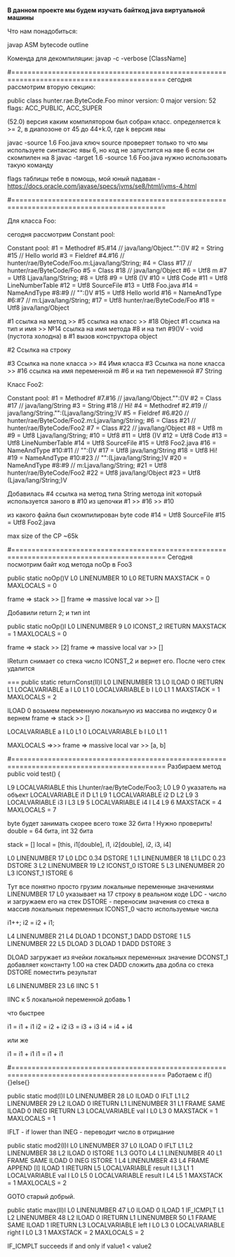 **В данном проекте мы будем изучать байткод java виртуальной машины**

Что нам понадобиться:

javap
ASM bytecode outline

Коменда для декомпиляции:
javap -c -verbose [ClassName]


#============================================================================================
сегодня рассмотрим вторую секцию:

public class hunter.rae.ByteCode.Foo
  minor version: 0
  major version: 52
  flags: ACC_PUBLIC, ACC_SUPER

(52.0) версия каким компилятором был собран класс.
определяется k >= 2, в диапозоне от 45 до 44+k.0, где k версия явы

javac -source 1.6 Foo.java
ключ source проверяет только то что мы используете синтаксис явы 6, но код не запустится на яве 6 если он скомпилен на 8
javac -target 1.6 -source 1.6 Foo.java нужно использовать такую команду

flags таблицы тебе в помощь, мой юный падаван - https://docs.oracle.com/javase/specs/jvms/se8/html/jvms-4.html


#============================================================================================

Для класса Foo:

сегодня рассмотрим Constant pool:
 
 Constant pool:
    #1 = Methodref          #5.#14         // java/lang/Object."<init>":()V
    #2 = String             #15            // Hello world
    #3 = Fieldref           #4.#16         // hunter/rae/ByteCode/Foo.m:Ljava/lang/String;
    #4 = Class              #17            // hunter/rae/ByteCode/Foo
    #5 = Class              #18            // java/lang/Object
    #6 = Utf8               m
    #7 = Utf8               Ljava/lang/String;
    #8 = Utf8               <init>
    #9 = Utf8               ()V
   #10 = Utf8               Code
   #11 = Utf8               LineNumberTable
   #12 = Utf8               SourceFile
   #13 = Utf8               Foo.java
   #14 = NameAndType        #8:#9          // "<init>":()V
   #15 = Utf8               Hello world
   #16 = NameAndType        #6:#7          // m:Ljava/lang/String;
   #17 = Utf8               hunter/rae/ByteCode/Foo
   #18 = Utf8               java/lang/Object


#1 ссылка на метод >> #5 ссылка на класс >> #18 Object
#1 ссылка на тип и имя >> №14 ссылка на имя метода #8 и на тип #9()V - void (пустота холодна)
в #1 вызов конструктора object 

#2 Ссылка на строку 

#3 Ссылка на поле класса  >> #4 Имя класса 
#3 Ссылка на поле класса  >> #16 ссылка на имя переменной m #6 и на тип переменной #7 String
 
Класс Foo2:
  
Constant pool:
   #1 = Methodref          #7.#16         // java/lang/Object."<init>":()V
   #2 = Class              #17            // java/lang/String
   #3 = String             #18            // Hi!
   #4 = Methodref          #2.#19         // java/lang/String."<init>":(Ljava/lang/String;)V
   #5 = Fieldref           #6.#20         // hunter/rae/ByteCode/Foo2.m:Ljava/lang/String;
   #6 = Class              #21            // hunter/rae/ByteCode/Foo2
   #7 = Class              #22            // java/lang/Object
   #8 = Utf8               m
   #9 = Utf8               Ljava/lang/String;
  #10 = Utf8               <init>
  #11 = Utf8               ()V
  #12 = Utf8               Code
  #13 = Utf8               LineNumberTable
  #14 = Utf8               SourceFile
  #15 = Utf8               Foo2.java
  #16 = NameAndType        #10:#11        // "<init>":()V
  #17 = Utf8               java/lang/String
  #18 = Utf8               Hi!
  #19 = NameAndType        #10:#23        // "<init>":(Ljava/lang/String;)V
  #20 = NameAndType        #8:#9          // m:Ljava/lang/String;
  #21 = Utf8               hunter/rae/ByteCode/Foo2
  #22 = Utf8               java/lang/Object
  #23 = Utf8               (Ljava/lang/String;)V

Добавилась #4 ссылка на метод типа String метода init который используется заного в #10 из цепочки #1 >> #16 >> #10

из какого файла был скомпилирован byte code 
#14 = Utf8               SourceFile
#15 = Utf8               Foo2.java

max size of the CP ~65k

#============================================================================================
Сегодня посмотрим байт код метода noOp в Foo3

public static noOp()V
  L0
   LINENUMBER 10 L0
   RETURN
   MAXSTACK = 0
   MAXLOCALS = 0
   
frame => stack >> []
frame => massive local var >> []

Добавили return 2; и тип int

  public static noOp()I
   L0
    LINENUMBER 9 L0
    ICONST_2
    IRETURN
    MAXSTACK = 1
    MAXLOCALS = 0
    
frame => stack >> [2]
frame => massive local var >> []

IReturn снимает со стека число ICONST_2 и вернет его. После чего стек 
удалится

===
  public static returnConst(II)I
   L0
    LINENUMBER 13 L0
    ILOAD 0
    IRETURN
   L1
    LOCALVARIABLE a I L0 L1 0
    LOCALVARIABLE b I L0 L1 1
    MAXSTACK = 1
    MAXLOCALS = 2
   
    
ILOAD 0 возьмем переменную локальную из массива по индексу 0 и вернем
frame => stack >> []

LOCALVARIABLE a I L0 L1 0
LOCALVARIABLE b I L0 L1 1

MAXLOCALS =>>> frame => massive local var >> [a, b]

#============================================================================================
Разбираем метод public void test() {

L9
 LOCALVARIABLE this Lhunter/rae/ByteCode/Foo3; L0 L9 0 указатель на объект
 LOCALVARIABLE i1 D L1 L9 1
 LOCALVARIABLE i2 D L2 L9 3
 LOCALVARIABLE i3 I L3 L9 5
 LOCALVARIABLE i4 I L4 L9 6
 MAXSTACK = 4
 MAXLOCALS = 7

byte будет занимать скорее всего тоже 32 бита ! Нужно проверить!
double = 64 бита, int 32 бита

stack = []
local = [this, i1[double], i1, i2[double], i2, i3, i4]

   L0
    LINENUMBER 17 L0
    LDC 0.34
    DSTORE 1
   L1
    LINENUMBER 18 L1
    LDC 0.23
    DSTORE 3
   L2
    LINENUMBER 19 L2
    ICONST_0
    ISTORE 5
   L3
    LINENUMBER 20 L3
    ICONST_1
    ISTORE 6
    
Тут все понятно просто грузим локальные переменные значениями
LINENUMBER 17 L0 указывает на 17 строку в реальном коде
LDC - число и загружаем его на стек 
DSTORE - переносим значения со стека в массив локальных переменных
ICONST_0 часто используемые числа 


i1++;
i2 = i2 + i1;

  L4
    LINENUMBER 21 L4
    DLOAD 1
    DCONST_1
    DADD
    DSTORE 1
   L5
    LINENUMBER 22 L5
    DLOAD 3
    DLOAD 1
    DADD
    DSTORE 3
    
DLOAD загружает из ячейки локальных переменных значение 
DCONST_1 добавляет константу 1.00 на стек 
DADD сложить два добла со стека 
DSTORE поместить результат
 
L6
 LINENUMBER 23 L6
 IINC 5 1

IINC к 5 локальной переменной добавь 1

что быстрее 

i1 = i1 + i1
i2 = i2 + i2
i3 = i3 + i3
i4 = i4 + i4

или же 

i1 = i1 + i1
i1 = i1 + i1

#============================================================================================
Работаем с if(){}else{}

public static mod(I)I
   L0
    LINENUMBER 28 L0
    ILOAD 0
    IFLT L1
   L2
    LINENUMBER 29 L2
    ILOAD 0
    IRETURN
   L1
    LINENUMBER 31 L1
   FRAME SAME
    ILOAD 0
    INEG
    IRETURN
   L3
    LOCALVARIABLE val I L0 L3 0
    MAXSTACK = 1
    MAXLOCALS = 1
    
IFLT - if lower than
INEG - переводит число в отрицание

public static mod2(I)I
   L0
    LINENUMBER 37 L0
    ILOAD 0
    IFLT L1
   L2
    LINENUMBER 38 L2
    ILOAD 0
    ISTORE 1
   L3
    GOTO L4
   L1
    LINENUMBER 40 L1
   FRAME SAME
    ILOAD 0
    INEG
    ISTORE 1
   L4
    LINENUMBER 43 L4
   FRAME APPEND [I]
    ILOAD 1
    IRETURN
   L5
    LOCALVARIABLE result I L3 L1 1
    LOCALVARIABLE val I L0 L5 0
    LOCALVARIABLE result I L4 L5 1
    MAXSTACK = 1
    MAXLOCALS = 2

GOTO старый добрый. 

public static max(II)I
   L0
    LINENUMBER 47 L0
    ILOAD 0
    ILOAD 1
    IF_ICMPLT L1
   L2
    LINENUMBER 48 L2
    ILOAD 0
    IRETURN
   L1
    LINENUMBER 50 L1
   FRAME SAME
    ILOAD 1
    IRETURN
   L3
    LOCALVARIABLE left I L0 L3 0
    LOCALVARIABLE right I L0 L3 1
    MAXSTACK = 2
    MAXLOCALS = 2


IF_ICMPLT succeeds if and only if value1 < value2